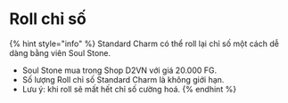 # Roll chỉ số

{% hint style="info" %}
Standard Charm có thể roll lại chỉ số một cách dễ dàng bằng viên Soul Stone.

* Soul Stone mua trong Shop D2VN với giá 20.000 FG.
* Số lượng Roll chỉ số Standard Charm là không giới hạn.
* Lưu ý: khi roll sẽ mất hết chỉ số cường hoá.
{% endhint %}

<figure><img src="../../../.gitbook/assets/Screen Recording 2025-01-06 at 17.04.43.gif" alt=""><figcaption></figcaption></figure>

